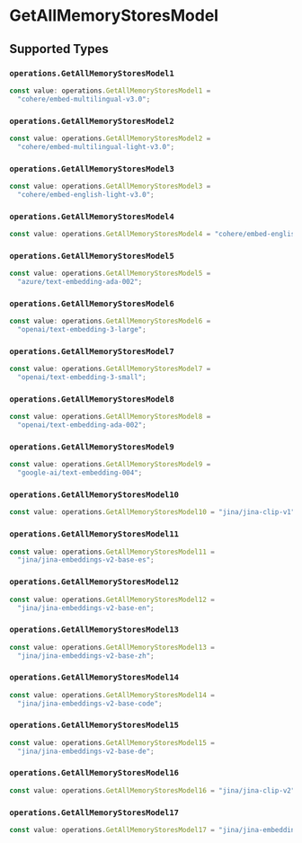 # GetAllMemoryStoresModel


## Supported Types

### `operations.GetAllMemoryStoresModel1`

```typescript
const value: operations.GetAllMemoryStoresModel1 =
  "cohere/embed-multilingual-v3.0";
```

### `operations.GetAllMemoryStoresModel2`

```typescript
const value: operations.GetAllMemoryStoresModel2 =
  "cohere/embed-multilingual-light-v3.0";
```

### `operations.GetAllMemoryStoresModel3`

```typescript
const value: operations.GetAllMemoryStoresModel3 =
  "cohere/embed-english-light-v3.0";
```

### `operations.GetAllMemoryStoresModel4`

```typescript
const value: operations.GetAllMemoryStoresModel4 = "cohere/embed-english-v3.0";
```

### `operations.GetAllMemoryStoresModel5`

```typescript
const value: operations.GetAllMemoryStoresModel5 =
  "azure/text-embedding-ada-002";
```

### `operations.GetAllMemoryStoresModel6`

```typescript
const value: operations.GetAllMemoryStoresModel6 =
  "openai/text-embedding-3-large";
```

### `operations.GetAllMemoryStoresModel7`

```typescript
const value: operations.GetAllMemoryStoresModel7 =
  "openai/text-embedding-3-small";
```

### `operations.GetAllMemoryStoresModel8`

```typescript
const value: operations.GetAllMemoryStoresModel8 =
  "openai/text-embedding-ada-002";
```

### `operations.GetAllMemoryStoresModel9`

```typescript
const value: operations.GetAllMemoryStoresModel9 =
  "google-ai/text-embedding-004";
```

### `operations.GetAllMemoryStoresModel10`

```typescript
const value: operations.GetAllMemoryStoresModel10 = "jina/jina-clip-v1";
```

### `operations.GetAllMemoryStoresModel11`

```typescript
const value: operations.GetAllMemoryStoresModel11 =
  "jina/jina-embeddings-v2-base-es";
```

### `operations.GetAllMemoryStoresModel12`

```typescript
const value: operations.GetAllMemoryStoresModel12 =
  "jina/jina-embeddings-v2-base-en";
```

### `operations.GetAllMemoryStoresModel13`

```typescript
const value: operations.GetAllMemoryStoresModel13 =
  "jina/jina-embeddings-v2-base-zh";
```

### `operations.GetAllMemoryStoresModel14`

```typescript
const value: operations.GetAllMemoryStoresModel14 =
  "jina/jina-embeddings-v2-base-code";
```

### `operations.GetAllMemoryStoresModel15`

```typescript
const value: operations.GetAllMemoryStoresModel15 =
  "jina/jina-embeddings-v2-base-de";
```

### `operations.GetAllMemoryStoresModel16`

```typescript
const value: operations.GetAllMemoryStoresModel16 = "jina/jina-clip-v2";
```

### `operations.GetAllMemoryStoresModel17`

```typescript
const value: operations.GetAllMemoryStoresModel17 = "jina/jina-embeddings-v3";
```

